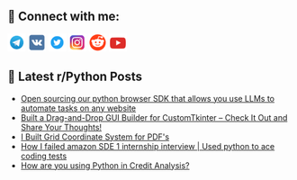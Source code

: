 ## 🔎 Connect with me:
[<img src="https://github.com/bullbesh/bullbesh/blob/main/images/Telegram.png" width="32" height="32" />](https://t.me/bullbesh)
[<img src="https://github.com/bullbesh/bullbesh/blob/main/images/VK.png" width="32" height="32" />](https://vk.com/bullbesh)
[<img src="https://github.com/bullbesh/bullbesh/blob/main/images/Twitter.png" width="32" height="32" />](https://twitter.com/bullbesh1)
[<img src="https://github.com/bullbesh/bullbesh/blob/main/images/Instagram.png" width="32" height="32" />](https://www.instagram.com/bullbesh)
[<img src="https://github.com/bullbesh/bullbesh/blob/main/images/Reddit.png" width="32" height="32" />](https://www.reddit.com/user/bullbesh)
[<img src="https://github.com/bullbesh/bullbesh/blob/main/images/YouTube.png" width="32" height="32" />](https://www.youtube.com/channel/UCtfjRs6uzgq5mfm8S06WTcg)

## 📕 Latest r/Python Posts
<!-- BLOG-POST-LIST:START -->
- [Open sourcing our python browser SDK that allows you use LLMs to automate tasks on any website](https://www.reddit.com/r/Python/comments/1hvs9hw/open_sourcing_our_python_browser_sdk_that_allows/)
- [Built a Drag-and-Drop GUI Builder for CustomTkinter – Check It Out and Share Your Thoughts!](https://www.reddit.com/r/Python/comments/1hvnyxn/built_a_draganddrop_gui_builder_for_customtkinter/)
- [I Built Grid Coordinate System for PDF&#39;s](https://www.reddit.com/r/Python/comments/1hvm5hv/i_built_grid_coordinate_system_for_pdfs/)
- [How I failed amazon SDE 1 internship interview | Used python to ace coding tests](https://www.reddit.com/r/Python/comments/1hvk8tj/how_i_failed_amazon_sde_1_internship_interview/)
- [How are you using Python in Credit Analysis?](https://www.reddit.com/r/Python/comments/1hvk8ga/how_are_you_using_python_in_credit_analysis/)
<!-- BLOG-POST-LIST:END -->
